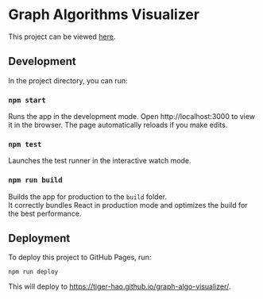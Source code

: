 # Graph Algorithms Visualizer
This project can be viewed [here](https://tiger-hao.github.io/graph-algo-visualizer/).

## Development
In the project directory, you can run:

### `npm start`
Runs the app in the development mode. Open http://localhost:3000 to view it in the browser. The page automatically reloads if you make edits.

### `npm test`
Launches the test runner in the interactive watch mode.

### `npm run build`
Builds the app for production to the `build` folder.<br>
It correctly bundles React in production mode and optimizes the build for the best performance.

## Deployment
To deploy this project to GitHub Pages, run:
 ```
 npm run deploy
 ```

This will deploy to https://tiger-hao.github.io/graph-algo-visualizer/.
